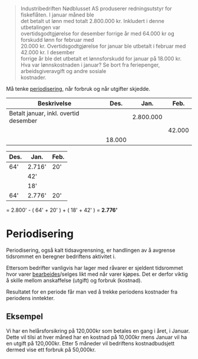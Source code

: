 > Industribedriften Nødblusset AS produserer redningsutstyr for fiskeflåten. I januar måned ble  
det betalt ut lønn med totalt 2.800.000 kr. Inkludert i denne utbetalingen var  
overtidsgodtgjørelse for desember forrige år med 64.000 kr og forskudd lønn for februar med  
20.000 kr. Overtidsgodtgjørelse for januar ble utbetalt i februar med 42.000 kr. I desember  
forrige år ble det utbetalt et lønnsforskudd for januar på 18.000 kr.  
Hva var lønnskostnaden i januar? Se bort fra feriepenger, arbeidsgiveravgift og andre sosiale  
kostnader.

Må tenke [periodisering](obsidian://open?vault=The%20Vault&file=UiT%2FBED-13%2FBedriftens%20Kostnader#Periodisering), når forbruk og når utgifter skjedde.

| Beskrivelse | Des.   | Jan.      | Feb.   |
| ------ | ------ | --------- | ------ |
| Betalt januar, inkl. overtid desember |        | 2.800.000 |        |
| |        |           | 42.000 |
| | 18.000 |           |        |

| Des. | Jan.   | Feb. |
| ---- | ------ | ---- |
| 64'  | 2.716' | 20'  |
|      | 42'    |      |
|      | 18'    |      |
| 64'     | 2.776'       | 20'      |


= 2.800' - ( 64' + 20' ) + ( 18' + 42' ) = **2.776'**


# Periodisering
Periodisering, også kalt tidsavgrensning, er handlingen av å avgrense tidsrommet en beregner bedriftens aktivitet i.

Ettersom bedrifter vanligvis har lager med råvarer er sjeldent tidsrommet hvor varer [bearbeides](Bearbeidelse)/selges likt med når varer kjøpes. Det er derfor viktig å skille mellom anskaffelse (utgift) og forbruk (kostnad).

Resultatet for en periode får man ved å trekke periodens kostnader fra periodens inntekter.
## Eksempel
Vi har en helårsforsikring på 120,000kr som betales en gang i året, i Januar. Dette vil tilsi at hver måned har en kostnad på 10,000kr mens Januar vil ha en utgift på 120,000kr. Etter 5 måneder vil bedriftens kostnadbudsjett dermed vise ett forbruk på 50,000kr.